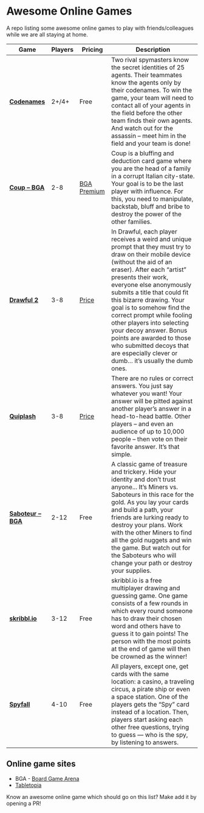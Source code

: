 # Awesome Online Games
A repo listing some awesome online games to play with friends/colleagues while we are all staying at home.


| Game | Players |Pricing | Description |
|------|-----------|--------|-------------|
|[**Codenames**](https://codenames.game/) | 2+/4+ |  Free | Two rival spymasters know the secret identities of 25 agents. Their teammates know the agents only by their codenames. To win the game, your team will need to contact all of your agents in the field before the other team finds their own agents. And watch out for the assassin – meet him in the field and your team is done! |
|[**Coup – BGA**](https://boardgamearena.com/gamepanel?game=coupcitystate)| 2-8 | [BGA Premium](https://boardgamearena.com/premium) | Coup is a bluffing and deduction card game where you are the head of a family in a corrupt Italian city-state. Your goal is to be the last player with influence. For this, you need to manipulate, backstab, bluff and bribe to destroy the power of the other families. |
|[**Drawful 2**](https://www.jackboxgames.com/drawful-two/)| 3-8 | [Price](https://www.jackboxgames.com/drawful-two/) | In Drawful, each player receives a weird and unique prompt that they must try to draw on their mobile device (without the aid of an eraser). After each “artist” presents their work, everyone else anonymously submits a title that could fit this bizarre drawing. Your goal is to somehow find the correct prompt while fooling other players into selecting your decoy answer. Bonus points are awarded to those who submitted decoys that are especially clever or dumb… it’s usually the dumb ones. |
|[**Quiplash**](https://www.jackboxgames.com/quiplash/)| 3-8 | [Price](https://www.jackboxgames.com/quiplash/)| There are no rules or correct answers. You just say whatever you want! Your answer will be pitted against another player’s answer in a head-to-head battle. Other players – and even an audience of up to 10,000 people – then vote on their favorite answer. It’s that simple. |
|[**Saboteur – BGA**](https://boardgamearena.com/gamepanel?game=saboteur)| 2-12 | Free | A classic game of treasure and trickery. Hide your identity and don’t trust anyone... It’s Miners vs. Saboteurs in this race for the gold. As you lay your cards and build a path, your friends are lurking ready to destroy your plans. Work with the other Miners to find all the gold nuggets and win the game. But watch out for the Saboteurs who will change your path or destroy your supplies. |
|[**skribbl.io**](https://skribbl.io)| 3-12| Free | skribbl.io is a free multiplayer drawing and guessing game. One game consists of a few rounds in which every round someone has to draw their chosen word and others have to guess it to gain points! The person with the most points at the end of game will then be crowned as the winner! |
|[**Spyfall**](https://www.spyfall.app)| 4-10 | Free | All players, except one, get cards with the same location: a casino, a traveling circus, a pirate ship or even a space station. One of the players gets the “Spy” card instead of a location. Then, players start asking each other free questions, trying to guess — who is the spy, by listening to answers. |

## Online game sites
* BGA - [Board Game Arena](https://boardgamearena.com)
* [Tabletopia](https://tabletopia.com)

Know an awesome online game which should go on this list? Make add it by opening a PR!
